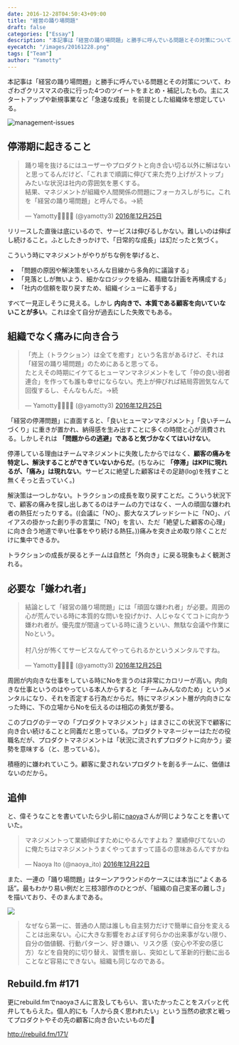 ```yaml
---
date: 2016-12-28T04:50:43+09:00
title: "経営の踊り場問題"
draft: false
categories: ["Essay"]
description: "本記事は「経営の踊り場問題」と勝手に呼んでいる問題とその対策について、わざわざクリスマスの夜に行った4つのツイートをまとめ・補記したもの。主にスタートアップや新規事業など「急速な成長」を前提とした組織体を想定している"
eyecatch: "/images/20161228.png"
tags: ["Team"]
author: "Yamotty"
---
```


本記事は「経営の踊り場問題」と勝手に呼んでいる問題とその対策について、わざわざクリスマスの夜に行った4つのツイートをまとめ・補記したもの。主にスタートアップや新規事業など「急速な成長」を前提とした組織体を想定している。<!--more-->

![management-issues](/images/20161228.png)

## 停滞期に起きること

<blockquote class="twitter-tweet" data-lang="ja"><p lang="ja" dir="ltr">踊り場を抜けるにはユーザーやプロダクトと向き合い切る以外に解はないと思ってるんだけど、「これまで順調に伸びて来た売り上げがストップ」みたいな状況は社内の雰囲気を悪くする。<br>結果、マネジメントが組織や人間関係の問題にフォーカスしがちに。これを「経営の踊り場問題」と呼んでる。→続</p>&mdash; Yamotty👨‍👩‍👦‍👦 (@yamotty3) <a href="https://twitter.com/yamotty3/status/813025052715159552?ref_src=twsrc%5Etfw">2016年12月25日</a></blockquote>
<script async src="https://platform.twitter.com/widgets.js" charset="utf-8"></script>


リリースした直後は底にいるので、サービスは伸びるしかない。難しいのは伸ばし続けること。ふとしたきっかけで、「日常的な成長」は幻だったと気づく。

こういう時にマネジメントがやりがちな例を挙げると、

- 「問題の原因や解決策をいろんな目線から多角的に議論する」
- 「見落としが無いよう、細かなロジックを組み、精緻な計画を再構成する」
- 「社内の信頼を取り戻すため、組織イシューに着手する」

すべて一見正しそうに見える。しかし **内向きで、本質である顧客を向いていないことが多い**。これは全て自分が過去にした失敗でもある。


## 組織でなく痛みに向き合う

<blockquote class="twitter-tweet" data-lang="ja"><p lang="ja" dir="ltr">「売上（トラクション）は全てを癒す」という名言があるけど、それは「経営の踊り場問題」のためにあると思ってる。<br>たとえその時期にイケてるヒューマンマネジメントをして「仲の良い弱者連合」を作っても誰も幸せにならない。売上が伸びれば結局雰囲気なんて回復するし、そんなもんだ。→続</p>&mdash; Yamotty👨‍👩‍👦‍👦 (@yamotty3) <a href="https://twitter.com/yamotty3/status/813029502058041344?ref_src=twsrc%5Etfw">2016年12月25日</a></blockquote>
<script async src="https://platform.twitter.com/widgets.js" charset="utf-8"></script>


「経営の停滞問題」に直面すると、「良いヒューマンマネジメント」「良いチームづくり」に重きが置かれ、納得感を生み出すことに多くの時間と心が消費される。しかしそれは **「問題からの逃避」であると気づかなくてはいけない**。

停滞している理由はチームマネジメントに失敗したからではなく、**顧客の痛みを特定し、解決することができていないからだ**。(ちなみに **「停滞」はKPIに現れるが、「痛み」は現れない**。サービスに絶望した顧客はその足跡(log)を残すこと無くそっと去っていく。)

解決策は一つしかない。トラクションの成長を取り戻すことだ。こういう状況下で、顧客の痛みを探し出しあてるのはチームの力ではなく、一人の頑固な嫌われ者の熱狂だったりする。((会議に「NO」、膨大なスプレッドシートに「NO」、バイアスの掛かった創り手の言葉に「NO」を言い、ただ「絶望した顧客の心理」に向き合う地道で辛い仕事をやり続ける熱狂。))痛みを突き止め取り除くことだけに集中できるか。

トラクションの成長が戻るとチームは自然と「外向き」に戻る現象もよく観測される。

## 必要な「嫌われ者」

<blockquote class="twitter-tweet" data-lang="ja"><p lang="ja" dir="ltr">結論として「経営の踊り場問題」には「頑固な嫌われ者」が必要。周囲の心が荒んでいる時に本質的な問いを投げかけ、人じゃなくてコトに向かう嫌われ者が。優先度が間違っている時に違うといい、無駄な会議や作業にNoという。<br><br>村八分が怖くてサービスなんてやってられるかというメンタルですね。</p>&mdash; Yamotty👨‍👩‍👦‍👦 (@yamotty3) <a href="https://twitter.com/yamotty3/status/813031143129812992?ref_src=twsrc%5Etfw">2016年12月25日</a></blockquote>
<script async src="https://platform.twitter.com/widgets.js" charset="utf-8"></script>



周囲が内向きな仕事をしている時にNoを言うのは非常にカロリーが高い。内向きな仕事というのはやっている本人からすると「チームみんなのため」というメンタルになり、それを否定する行為だからだ。特にマネジメント層が内向きになった時に、下の立場からNoを伝えるのは相応の勇気が要る。

このブログのテーマの「プロダクトマネジメント」はまさにこの状況下で顧客に向き合い続けることと同義だと思っている。プロダクトマネージャーはただの役職名だが、プロダクトマネジメントは「状況に流されずプロダクトに向かう」姿勢を意味する（と、思っている）。

積極的に嫌われていこう。顧客に愛されないプロダクトを創るチームに、価値はないのだから。

## 追伸

と、偉そうなことを書いていたら少し前に[naoya](https://twitter.com/naoya_ito)さんが同じようなことを書いていた。

<blockquote class="twitter-tweet" data-lang="ja"><p lang="ja" dir="ltr">マネジメントって業績伸ばすためにやるんですよね？ 業績伸びてないのに俺たちはマネジメントうまくやってますって語るの意味あるんですかね</p>&mdash; Naoya Ito (@naoya_ito) <a href="https://twitter.com/naoya_ito/status/811955423456563200?ref_src=twsrc%5Etfw">2016年12月22日</a></blockquote>
<script async src="https://platform.twitter.com/widgets.js" charset="utf-8"></script>

また、一連の「踊り場問題」はターンアラウンドのケースには本当に”よくある話”。最もわかり易い例だと三枝3部作のひとつが、「組織の自己変革の難しさ」を描いており、そのまんまである。

<a target="_blank"  href="https://www.amazon.co.jp/gp/product/4532193427/ref=as_li_tl?ie=UTF8&camp=247&creative=1211&creativeASIN=4532193427&linkCode=as2&tag=mrnoize08-22&linkId=4ea192c11320a8c6302c2e71c028a9a5"><img border="0" src="//ws-fe.amazon-adsystem.com/widgets/q?_encoding=UTF8&MarketPlace=JP&ASIN=4532193427&ServiceVersion=20070822&ID=AsinImage&WS=1&Format=_SL250_&tag=mrnoize08-22" ></a><img src="//ir-jp.amazon-adsystem.com/e/ir?t=mrnoize08-22&l=am2&o=9&a=4532193427" width="1" height="1" border="0" alt="" style="border:none !important; margin:0px !important;" />


>なぜなら第一に、普通の人間は誰しも自主努力だけで簡単に自分を変えることは出来ない。心に大きな影響をおよぼす何らかの出来事がない限り、自分の価値観、行動パターン、好き嫌い、リスク感（安心や不安の感じ方）などを自発的に切り替え、習慣を崩し、突如として革新的行動に出ることなど容易にできない。組織も同じなのである。



## Rebuild.fm #171

更にrebuild.fmでnaoyaさんに言及してもらい、言いたかったことをスパッと代弁してもらえた。個人的にも「人から良く思われたい」という当然の欲求と戦ってプロダクトやその先の顧客に向き合いたいものだ🤔

http://rebuild.fm/171/
